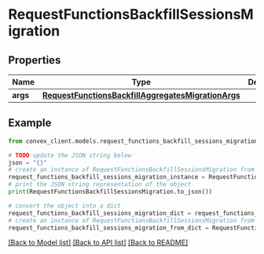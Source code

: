# RequestFunctionsBackfillSessionsMigration


## Properties

Name | Type | Description | Notes
------------ | ------------- | ------------- | -------------
**args** | [**RequestFunctionsBackfillAggregatesMigrationArgs**](RequestFunctionsBackfillAggregatesMigrationArgs.md) |  | 

## Example

```python
from convex_client.models.request_functions_backfill_sessions_migration import RequestFunctionsBackfillSessionsMigration

# TODO update the JSON string below
json = "{}"
# create an instance of RequestFunctionsBackfillSessionsMigration from a JSON string
request_functions_backfill_sessions_migration_instance = RequestFunctionsBackfillSessionsMigration.from_json(json)
# print the JSON string representation of the object
print(RequestFunctionsBackfillSessionsMigration.to_json())

# convert the object into a dict
request_functions_backfill_sessions_migration_dict = request_functions_backfill_sessions_migration_instance.to_dict()
# create an instance of RequestFunctionsBackfillSessionsMigration from a dict
request_functions_backfill_sessions_migration_from_dict = RequestFunctionsBackfillSessionsMigration.from_dict(request_functions_backfill_sessions_migration_dict)
```
[[Back to Model list]](../README.md#documentation-for-models) [[Back to API list]](../README.md#documentation-for-api-endpoints) [[Back to README]](../README.md)


